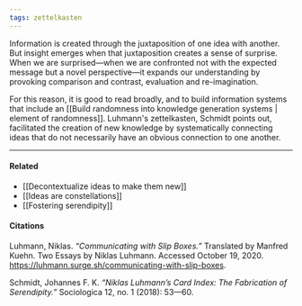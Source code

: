 ```yaml
---
tags: zettelkasten
---
```


Information is created through the juxtaposition of one idea with another. But insight emerges when that juxtaposition creates a sense of surprise. When we are surprised—when we are confronted not with the expected message but a novel perspective—it expands our understanding by provoking comparison and contrast, evaluation and re-imagination.

For this reason, it is good to read broadly, and to build information systems that include an [[Build randomness into knowledge generation systems | element of randomness]]. Luhmann's zettelkasten, Schmidt points out, facilitated the creation of new knowledge by systematically connecting ideas that do not necessarily have an obvious connection to one another.

---

#### Related

-   [[Decontextualize ideas to make them new]]
-   [[Ideas are constellations]]
-   [[Fostering serendipity]]

#### Citations

Luhmann, Niklas. _“Communicating with Slip Boxes.”_ Translated by Manfred Kuehn. Two Essays by Niklas Luhmann. Accessed October 19, 2020. https://luhmann.surge.sh/communicating-with-slip-boxes.

Schmidt, Johannes F. K. _“Niklas Luhmann’s Card Index: The Fabrication of Serendipity.”_ Sociologica 12, no. 1 (2018): 53—60.